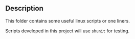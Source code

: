 ## Description

This folder contains some useful linux scripts or one liners.

Scripts developed in this project will use `shunit` for testing.
